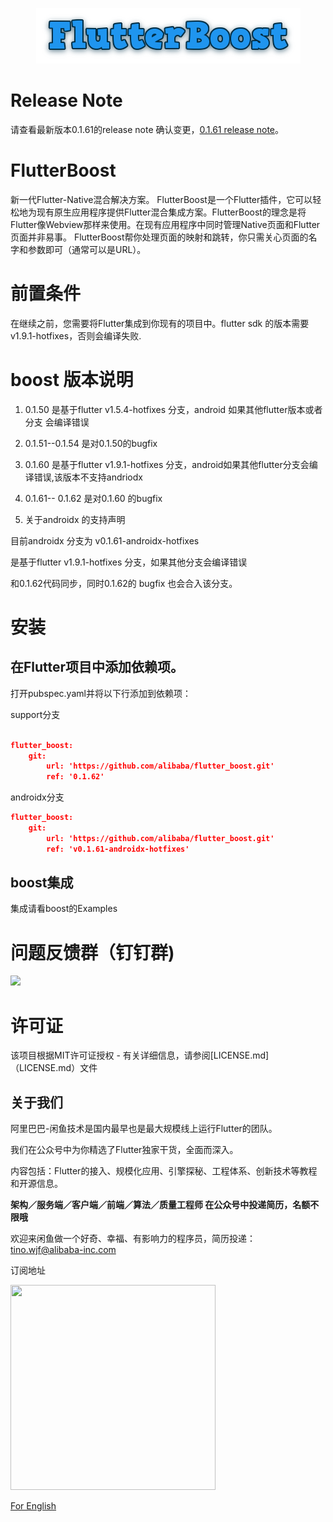<p align="center">
  <img src="flutter_boost.png">
</p>


# Release Note

 请查看最新版本0.1.61的release note 确认变更，[0.1.61 release note](https://github.com/alibaba/flutter_boost/releases)。

# FlutterBoost

新一代Flutter-Native混合解决方案。 FlutterBoost是一个Flutter插件，它可以轻松地为现有原生应用程序提供Flutter混合集成方案。FlutterBoost的理念是将Flutter像Webview那样来使用。在现有应用程序中同时管理Native页面和Flutter页面并非易事。 FlutterBoost帮你处理页面的映射和跳转，你只需关心页面的名字和参数即可（通常可以是URL）。


# 前置条件

在继续之前，您需要将Flutter集成到你现有的项目中。flutter sdk 的版本需要 v1.9.1-hotfixes，否则会编译失败.


# boost 版本说明

1. 0.1.50 是基于flutter v1.5.4-hotfixes 分支，android 如果其他flutter版本或者分支 会编译错误

2. 0.1.51--0.1.54 是对0.1.50的bugfix


3. 0.1.60 是基于flutter v1.9.1-hotfixes 分支，android如果其他flutter分支会编译错误,该版本不支持andriodx

4. 0.1.61-- 0.1.62 是对0.1.60 的bugfix


5. 关于androidx 的支持声明

 目前androidx 分支为 v0.1.61-androidx-hotfixes

 是基于flutter v1.9.1-hotfixes 分支，如果其他分支会编译错误

 和0.1.62代码同步，同时0.1.62的 bugfix 也会合入该分支。




# 安装

## 在Flutter项目中添加依赖项。

打开pubspec.yaml并将以下行添加到依赖项：

support分支
```json

flutter_boost:
    git:
        url: 'https://github.com/alibaba/flutter_boost.git'
        ref: '0.1.62'

```

androidx分支
```json
flutter_boost:
    git:
        url: 'https://github.com/alibaba/flutter_boost.git'
        ref: 'v0.1.61-androidx-hotfixes'
```



## boost集成

 集成请看boost的Examples



# 问题反馈群（钉钉群)

<img width="200" src="https://img.alicdn.com/tfs/TB1JSzVeYY1gK0jSZTEXXXDQVXa-892-1213.jpg">



# 许可证
该项目根据MIT许可证授权 - 有关详细信息，请参阅[LICENSE.md]（LICENSE.md）文件
<a name="Acknowledgments"> </a>



## 关于我们
阿里巴巴-闲鱼技术是国内最早也是最大规模线上运行Flutter的团队。

我们在公众号中为你精选了Flutter独家干货，全面而深入。

内容包括：Flutter的接入、规模化应用、引擎探秘、工程体系、创新技术等教程和开源信息。

**架构／服务端／客户端／前端／算法／质量工程师 在公众号中投递简历，名额不限哦**

欢迎来闲鱼做一个好奇、幸福、有影响力的程序员，简历投递：tino.wjf@alibaba-inc.com

订阅地址

<img src="https://img.alicdn.com/tfs/TB17Ki5XubviK0jSZFNXXaApXXa-656-656.png" width="328px" height="328px">

[For English](https://twitter.com/xianyutech "For English")
